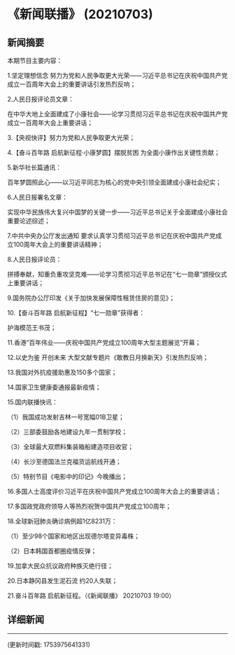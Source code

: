 # 《新闻联播》 (20210703)

## 新闻摘要

本期节目主要内容：


1.坚定理想信念 努力为党和人民争取更大光荣——习近平总书记在庆祝中国共产党成立一百周年大会上的重要讲话引发热烈反响；


2.人民日报评论员文章：

在中华大地上全面建成了小康社会——论学习贯彻习近平总书记在庆祝中国共产党成立一百周年大会上重要讲话；


3.【央视快评】努力为党和人民争取更大光荣；


4.【奋斗百年路 启航新征程·小康梦圆】摆脱贫困 为全面小康作出关键性贡献；


5.新华社长篇通讯：

百年梦圆照此心——以习近平同志为核心的党中央引领全面建成小康社会纪实；


6.人民日报署名文章：

实现中华民族伟大复兴中国梦的关键一步——习近平总书记关于全面建成小康社会重要论述综述；


7.中共中央办公厅发出通知 要求认真学习贯彻习近平总书记在庆祝中国共产党成立100周年大会上的重要讲话精神；


8.人民日报评论员：

拼搏奉献，知重负重攻坚克难——论学习贯彻习近平总书记在“七一勋章”颁授仪式上重要讲话；


9.国务院办公厅印发《关于加快发展保障性租赁住房的意见》；


10.【奋斗百年路 启航新征程】“七一勋章”获得者：

护海模范王书茂；


11.香港“百年伟业——庆祝中国共产党成立100周年大型主题展览”开幕；


12.以史为鉴 开创未来 大型文献专题片《敢教日月换新天》引发热烈反响；


13.我国对外抗疫援助惠及150多个国家；


14.国家卫生健康委通报最新疫情；


15.国内联播快讯：


（1）我国成功发射吉林一号宽幅01B卫星；


（2）三部委鼓励各地建设九年一贯制学校；


（3）全球最大双燃料集装箱船建造项目收官；


（4）长沙至德国法兰克福货运航线开通；


（5）特别节目《电影中的印记》今晚播出；


16.多国人士高度评价习近平在庆祝中国共产党成立100周年大会上的重要讲话；


17.多国政党政府领导人等热烈祝贺中国共产党成立100周年；


18.全球新冠肺炎确诊病例超1亿8231万：


（1）至少98个国家和地区出现德尔塔变异毒株；


（2）日本韩国首都圈疫情反弹；


19.加拿大民众抗议政府种族灭绝行径；


20.日本静冈县发生泥石流 约20人失联；


21.奋斗百年路 启航新征程。（《新闻联播》 20210703 19:00）

## 详细新闻

---

(更新时间戳: 1753975641331)

